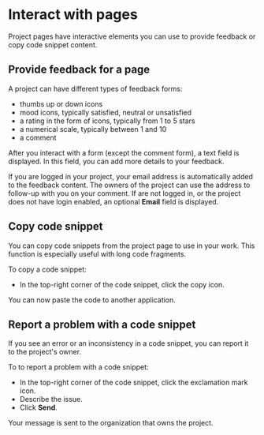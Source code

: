 # Interact with pages

Project pages have interactive elements you can use to provide feedback or copy code snippet content.

## Provide feedback for a page

A project can have different types of feedback forms:

- thumbs up or down icons
- mood icons, typically satisfied, neutral or unsatisfied
- a rating in the form of icons, typically from 1 to 5 stars
- a numerical scale, typically between 1 and 10
- a comment

After you interact with a form (except the comment form), a text field is displayed.
In this field, you can add more details to your feedback.

If you are logged in your project, your email address is automatically added to the feedback content.
The owners of the project can use the address to follow-up with you on your comment.
If are not logged in, or the project does not have login enabled, an optional **Email** field is displayed.

## Copy code snippet

You can copy code snippets from the project page to use in your work.
This function is especially useful with long code fragments.

To copy a code snippet:

- In the top-right corner of the code snippet, click the copy icon.

You can now paste the code to another application.

## Report a problem with a code snippet

If you see an error or an inconsistency in a code snippet, you can report it to the project's owner.

To to report a problem with a code snippet:

- In the top-right corner of the code snippet, click the exclamation mark icon.
- Describe the issue.
- Click **Send**.

Your message is sent to the organization that owns the project.
